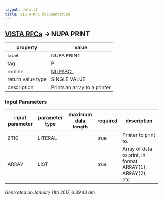 ```yaml
---
layout: default
title: VISTA RPC documentation
---
```




## [VISTA RPCs](TableOfContent.md) &#8594; NUPA PRINT 

 property | value 
--- | --- 
 label | NUPA PRINT
 tag | P
 routine | [NUPABCL](http://code.osehra.org/dox/Routine_NUPABCL_source.html)
 return value type | SINGLE VALUE
 description | Prints an array to a printer

### Input Parameters

| input parameter | parameter type | maximum data length | required | description | 
| --- | --- | --- | --- | --- | 
| ZTIO | LITERAL |  | true | Printer to print to. | 
| ARRAY | LIST |  | true | Array of data to print, in format  ARRAY(1), ARRAY(2), etc. | 




 ###### Generated on January 11th 2017, 6:39:43 am